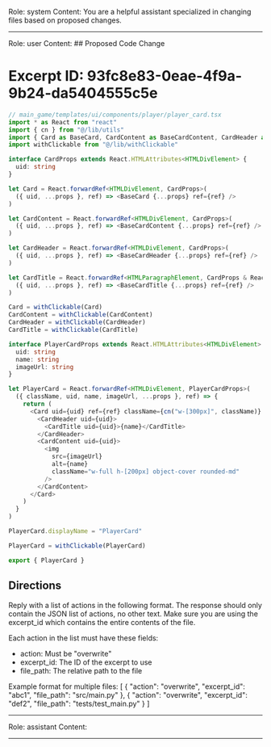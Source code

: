Role: system
Content: You are a helpful assistant specialized in changing files based on proposed changes.
__________________
Role: user
Content: ## Proposed Code Change
# Excerpt ID: 93fc8e83-0eae-4f9a-9b24-da5404555c5e
```typescript
// main_game/templates/ui/components/player/player_card.tsx
import * as React from "react"
import { cn } from "@/lib/utils"
import { Card as BaseCard, CardContent as BaseCardContent, CardHeader as BaseCardHeader, CardTitle as BaseCardTitle } from "@/components/ui/card"
import withClickable from "@/lib/withClickable"

interface CardProps extends React.HTMLAttributes<HTMLDivElement> {
  uid: string
}

let Card = React.forwardRef<HTMLDivElement, CardProps>(
  ({ uid, ...props }, ref) => <BaseCard {...props} ref={ref} />
)

let CardContent = React.forwardRef<HTMLDivElement, CardProps>(
  ({ uid, ...props }, ref) => <BaseCardContent {...props} ref={ref} />
)

let CardHeader = React.forwardRef<HTMLDivElement, CardProps>(
  ({ uid, ...props }, ref) => <BaseCardHeader {...props} ref={ref} />
)

let CardTitle = React.forwardRef<HTMLParagraphElement, CardProps & React.HTMLAttributes<HTMLHeadingElement>>(
  ({ uid, ...props }, ref) => <BaseCardTitle {...props} ref={ref} />
)

Card = withClickable(Card)
CardContent = withClickable(CardContent)
CardHeader = withClickable(CardHeader)
CardTitle = withClickable(CardTitle)

interface PlayerCardProps extends React.HTMLAttributes<HTMLDivElement> {
  uid: string
  name: string
  imageUrl: string
}

let PlayerCard = React.forwardRef<HTMLDivElement, PlayerCardProps>(
  ({ className, uid, name, imageUrl, ...props }, ref) => {
    return (
      <Card uid={uid} ref={ref} className={cn("w-[300px]", className)} {...props}>
        <CardHeader uid={uid}>
          <CardTitle uid={uid}>{name}</CardTitle>
        </CardHeader>
        <CardContent uid={uid}>
          <img
            src={imageUrl}
            alt={name}
            className="w-full h-[200px] object-cover rounded-md"
          />
        </CardContent>
      </Card>
    )
  }
)

PlayerCard.displayName = "PlayerCard"

PlayerCard = withClickable(PlayerCard)

export { PlayerCard }
```

## Directions
Reply with a list of actions in the following format. The response should only contain the JSON list of actions, no other text.
Make sure you are using the excerpt_id which contains the entire contents of the file.

Each action in the list must have these fields:
- action: Must be "overwrite"
- excerpt_id: The ID of the excerpt to use
- file_path: The relative path to the file

Example format for multiple files:
[
    {
        "action": "overwrite",
        "excerpt_id": "abc1",
        "file_path": "src/main.py"
    },
    {
        "action": "overwrite",
        "excerpt_id": "def2",
        "file_path": "tests/test_main.py"
    }
]
__________________
Role: assistant
Content: 
__________________
